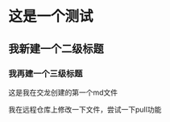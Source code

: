 # #

# 这是一个测试

## 我新建一个二级标题

### 我再建一个三级标题

<p> 这是我在交龙创建的第一个md文件 </p>

<p> 我在远程仓库上修改一下文件，尝试一下pull功能 </p>

